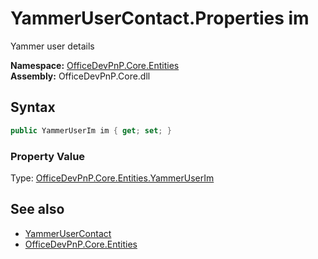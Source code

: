 # YammerUserContact.Properties im
 Yammer user details   

**Namespace:** [OfficeDevPnP.Core.Entities](OfficeDevPnP.Core.Entities.md)  
**Assembly:** OfficeDevPnP.Core.dll  
## Syntax
```C#
public YammerUserIm im { get; set; }
```

### Property Value
Type: [OfficeDevPnP.Core.Entities.YammerUserIm](OfficeDevPnP.Core.Entities.YammerUserIm.md)  

## See also
- [YammerUserContact](OfficeDevPnP.Core.Entities.YammerUserContact.md) 
- [OfficeDevPnP.Core.Entities](OfficeDevPnP.Core.Entities.md) 
